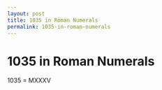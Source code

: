 ```yaml
---
layout: post
title: 1035 in Roman Numerals
permalink: 1035-in-roman-numerals
---
```


# 1035 in Roman Numerals

1035 = MXXXV
